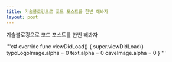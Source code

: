 ```yaml
---
title: 기술블로깅으로 코드 포스트를 한번 해봐자
layout: post
---
```



기술블로깅으로 코드 포스트를 한번 해봐자

'''c#
    override func viewDidLoad() {
        super.viewDidLoad()
        typoLogoImage.alpha = 0
        text.alpha = 0
        caveImage.alpha = 0
    }
'''
